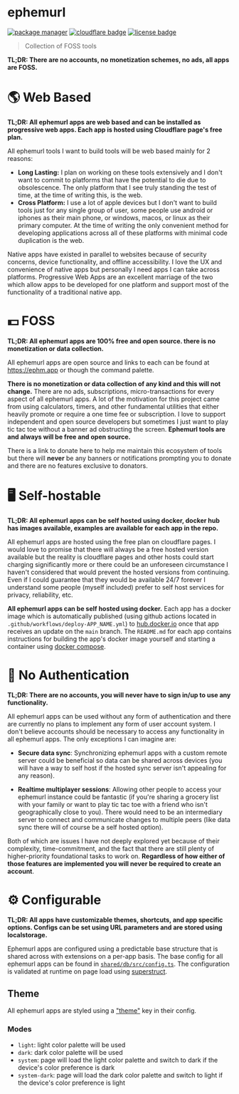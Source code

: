 # ephemurl

<!-- Badges -->

[![package manager](https://img.shields.io/badge/package--manager-pnpm-yellow?style=for-the-badge&labelColor=black)](https://pnpm.io/)
[![cloudflare badge](https://img.shields.io/badge/hosting-cloudflare-orange?style=for-the-badge&labelColor=black)](https://ephm.app/)
[![license badge](https://img.shields.io/badge/license-mit-blue?style=for-the-badge&labelColor=black)](https://github.com/jacob-shuman/ephemurl/blob/main/LICENSE)

> Collection of FOSS tools

**TL;DR: There are no accounts, no monetization schemes, no ads, all apps are FOSS.**

# 🌎 Web Based

**TL;DR: All ephemurl apps are web based and can be installed as progressive web apps. Each app is hosted using Cloudflare page's free plan.**

All ephemurl tools I want to build tools will be web based mainly for 2 reasons:

- **Long Lasting:** I plan on working on these tools extensively and I don't want to commit to platforms that have the potential to die due to obsolescence. The only platform that I see truly standing the test of time, at the time of writing this, is the web.
- **Cross Platform:** I use a lot of apple devices but I don't want to build tools just for any single group of user, some people use android or iphones as their main phone, or windows, macos, or linux as their primary computer. At the time of writing the only convenient method for developing applications across all of these platforms with minimal code duplication is the web.

Native apps have existed in parallel to websites because of security concerns, device functionality, and offline accessibility. I love the UX and convenience of native apps but personally I need apps I can take across platforms. Progressive Web Apps are an excellent marriage of the two which allow apps to be developed for one platform and support most of the functionality of a traditional native app.

# 💵 FOSS

**TL;DR: All ephemurl apps are 100% free and open source. there is no monetization or data collection.**

All ephemurl apps are open source and links to each can be found at https://ephm.app or though the command palette.

**There is no monetization or data collection of any kind and this will not change.** There are no ads, subscriptions, micro-transactions for every aspect of all ephemurl apps. A lot of the motivation for this project came from using calculators, timers, and other fundamental utilities that either heavily promote or require a one time fee or subscription. I love to support independent and open source developers but sometimes I just want to play tic tac toe without a banner ad obstructing the screen. **Ephemurl tools are and always will be free and open source.**

There is a link to donate here to help me maintain this ecosystem of tools but there will **never** be any banners or notifications prompting you to donate and there are no features exclusive to donators.

# 🖥️ Self-hostable

**TL;DR: All ephemurl apps can be self hosted using docker, docker hub has images available, examples are available for each app in the repo.**

All ephemurl apps are hosted using the free plan on cloudflare pages. I would love to promise that there will always be a free hosted version available but the reality is cloudflare pages and other hosts could start charging significantly more or there could be an unforeseen circumstance I haven't considered that would prevent the hosted versions from continuing. Even if I could guarantee that they would be available 24/7 forever I understand some people (myself included) prefer to self host services for privacy, reliability, etc.

**All ephemurl apps can be self hosted using docker.** Each app has a docker image which is automatically published (using github actions located in `.github/workflows/deploy-APP_NAME.yml`) to [hub.docker.io](http://hub.docker.io) once that app receives an update on the `main` branch. The `README.md` for each app contains instructions for building the app's docker image yourself and starting a container using [docker compose](https://docs.docker.com/compose/).

# 👤 No Authentication

**TL;DR: There are no accounts, you will never have to sign in/up to use any functionality.**

All ephemurl apps can be used without any form of authentication and there are currently no plans to implement any form of user account system. I don't believe accounts should be necessary to access any functionality in all ephemurl apps. The only exceptions I can imagine are:

- **Secure data sync**: Synchronizing ephemurl apps with a custom remote server could be beneficial so data can be shared across devices (you will have a way to self host if the hosted sync server isn't appealing for any reason).

- **Realtime multiplayer sessions**: Allowing other people to access your ephemurl instance could be fantastic (if you're sharing a grocery list with your family or want to play tic tac toe with a friend who isn't geographically close to you). There would need to be an intermediary server to connect and communicate changes to multiple peers (like data sync there will of course be a self hosted option).

Both of which are issues I have not deeply explored yet because of their complexity, time-commitment, and the fact that there are still plenty of higher-priority foundational tasks to work on. **Regardless of how either of those features are implemented you will never be required to create an account**.

# ⚙️ Configurable

**TL;DR: All apps have customizable themes, shortcuts, and app specific options. Configs can be set using URL parameters and are stored using localstorage.**

Ephemurl apps are configured using a predictable base structure that is shared across with extensions on a per-app basis. The base config for all ephemurl apps can be found in [`shared/db/src/config.ts`](./shared/db/src/config.ts). The configuration is validated at runtime on page load using [superstruct](https://github.com/ianstormtaylor/superstruct).

## Theme

All ephemurl apps are styled using a ["theme"](./shared/db/theme.ts) key in their config.

### Modes

- `light`: light color palette will be used
- `dark`: dark color palette will be used
- `system`: page will load the light color palette and switch to dark if the device's color preference is dark
- `system-dark`: page will load the dark color palette and switch to light if the device's color preference is light
